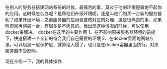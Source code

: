 在别人的服务器搭建网站系统的时候，最痛苦的事，莫过于他的环境配置跑不起你的应用。这时候怎么办呢？是帮他们升级环境呢，还是叫他们购买一台新的服务器呢？如果升级环境，之前服务器的应用也要做对应的处理，这是很痛苦的事，如果叫商家再购买一台，有很多是不愿意的。当出现这种情况的时候，可以使用docker来解决。
docker在这里的主要作用
1、在不影响原来服务器环境的前提下，快速搭建一个全新的符合我们自己需要的环境
2、在docker里面跑网站应该，可以起到一层保护层，就算给入侵了，也只是在docker容器里面执行，对原服务器不受影响。

现在介绍一下，我的具体操作
